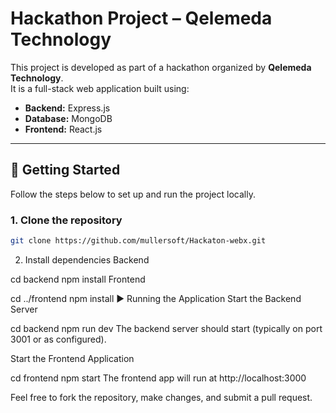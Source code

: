# Hackathon Project – Qelemeda Technology

This project is developed as part of a hackathon organized by **Qelemeda Technology**.  
It is a full-stack web application built using:

- **Backend:** Express.js
- **Database:** MongoDB
- **Frontend:** React.js

---

## 🚀 Getting Started

Follow the steps below to set up and run the project locally.

### 1. Clone the repository

```bash
git clone https://github.com/mullersoft/Hackaton-webx.git
```

2. Install dependencies
   Backend

cd backend
npm install
Frontend

cd ../frontend
npm install
▶️ Running the Application
Start the Backend Server

cd backend
npm run dev
The backend server should start (typically on port 3001 or as configured).

Start the Frontend Application

cd frontend
npm start
The frontend app will run at http://localhost:3000

Feel free to fork the repository, make changes, and submit a pull request.
